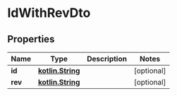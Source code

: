 # IdWithRevDto

## Properties
Name | Type | Description | Notes
------------ | ------------- | ------------- | -------------
**id** | [**kotlin.String**](.md) |  |  [optional]
**rev** | [**kotlin.String**](.md) |  |  [optional]
